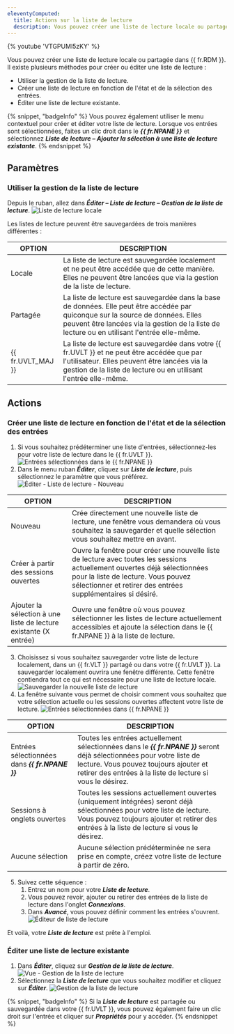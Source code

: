 ```yaml
---
eleventyComputed:
  title: Actions sur la liste de lecture
  description: Vous pouvez créer une liste de lecture locale ou partagée dans {{ fr.RDM }}. Il existe plusieurs méthodes pour créer ou éditer une liste de lecture.
---
```

{% youtube 'VTGPUMl5zKY' %}

Vous pouvez créer une liste de lecture locale ou partagée dans {{ fr.RDM }}. Il existe plusieurs méthodes pour créer ou éditer une liste de lecture :

* Utiliser la gestion de la liste de lecture.
* Créer une liste de lecture en fonction de l'état et de la sélection des entrées.
* Éditer une liste de lecture existante.

{% snippet, "badgeInfo" %}
Vous pouvez également utiliser le menu contextuel pour créer et éditer votre liste de lecture. Lorsque vos entrées sont sélectionnées, faites un clic droit dans le ***{{ fr.NPANE }}*** et sélectionnez ***Liste de lecture – Ajouter la sélection à une liste de lecture existante***.
{% endsnippet %}

## Paramètres

### Utiliser la gestion de la liste de lecture
Depuis le ruban, allez dans ***Éditer – Liste de lecture – Gestion de la liste de lecture***.
![Liste de lecture locale](https://cdnweb.devolutions.net/docs/docs_en_rdm_windows_clip10253.png)

Les listes de lecture peuvent être sauvegardées de trois manières différentes :

| OPTION            | DESCRIPTION |
|-------------------|-------------|
| Locale            | La liste de lecture est sauvegardée localement et ne peut être accédée que de cette manière. Elles ne peuvent être lancées que via la gestion de la liste de lecture. |
| Partagée          | La liste de lecture est sauvegardée dans la base de données. Elle peut être accédée par quiconque sur la source de données. Elles peuvent être lancées via la gestion de la liste de lecture ou en utilisant l'entrée elle-même. |
| {{ fr.UVLT_MAJ }} | La liste de lecture est sauvegardée dans votre {{ fr.UVLT }} et ne peut être accédée que par l'utilisateur. Elles peuvent être lancées via la gestion de la liste de lecture ou en utilisant l'entrée elle-même. |


## Actions

### Créer une liste de lecture en fonction de l'état et de la sélection des entrées
1. Si vous souhaitez prédéterminer une liste d'entrées, sélectionnez-les pour votre liste de lecture dans le {{ fr.UVLT }}.
![Entrées sélectionnées dans le {{ fr.NPANE }}](https://cdnweb.devolutions.net/docs/docs_en_rdm_windows_clip10902.png)
1. Dans le menu ruban ***Éditer***, cliquez sur ***Liste de lecture***, puis sélectionnez le paramètre que vous préférez.
![Éditer - Liste de lecture - Nouveau](https://cdnweb.devolutions.net/docs/docs_en_rdm_windows_clip10792.png)

| OPTION                                        | DESCRIPTION |
|-----------------------------------------------|-------------|
| Nouveau                                       | Crée directement une nouvelle liste de lecture, une fenêtre vous demandera où vous souhaitez la sauvegarder et quelle sélection vous souhaitez mettre en avant. |
| Créer à partir des sessions ouvertes          | Ouvre la fenêtre pour créer une nouvelle liste de lecture avec toutes les sessions actuellement ouvertes déjà sélectionnées pour la liste de lecture. Vous pouvez sélectionner et retirer des entrées supplémentaires si désiré. |
| Ajouter la sélection à une liste de lecture existante (X entrée) | Ouvre une fenêtre où vous pouvez sélectionner les listes de lecture actuellement accessibles et ajoute la sélection dans le {{ fr.NPANE }} à la liste de lecture. |

3. Choisissez si vous souhaitez sauvegarder votre liste de lecture localement, dans un {{ fr.VLT }} partagé ou dans votre {{ fr.UVLT }}. La sauvegarder localement ouvrira une fenêtre différente. Cette fenêtre contiendra tout ce qui est nécessaire pour une liste de lecture locale.
![Sauvegarder la nouvelle liste de lecture](https://cdnweb.devolutions.net/docs/docs_en_rdm_windows_clip10255.png)
1. La fenêtre suivante vous permet de choisir comment vous souhaitez que votre sélection actuelle ou les sessions ouvertes affectent votre liste de lecture.
![Entrées sélectionnées dans {{ fr.NPANE }}](https://cdnweb.devolutions.net/docs/docs_en_rdm_windows_clip10256.png)

| OPTION                                   | DESCRIPTION |
|------------------------------------------|-------------|
| Entrées sélectionnées dans ***{{ fr.NPANE }}*** | Toutes les entrées actuellement sélectionnées dans le ***{{ fr.NPANE }}*** seront déjà sélectionnées pour votre liste de lecture. Vous pouvez toujours ajouter et retirer des entrées à la liste de lecture si vous le désirez. |
| Sessions à onglets ouvertes              | Toutes les sessions actuellement ouvertes (uniquement intégrées) seront déjà sélectionnées pour votre liste de lecture. Vous pouvez toujours ajouter et retirer des entrées à la liste de lecture si vous le désirez. |
| Aucune sélection                         | Aucune sélection prédéterminée ne sera prise en compte, créez votre liste de lecture à partir de zéro. |

5. Suivez cette séquence :
	1. Entrez un nom pour votre ***Liste de lecture***.
	1. Vous pouvez revoir, ajouter ou retirer des entrées de la liste de lecture dans l'onglet ***Connexions***.
	1. Dans ***Avancé***, vous pouvez définir comment les entrées s'ouvrent.
	![Éditeur de liste de lecture](https://cdnweb.devolutions.net/docs/docs_en_rdm_windows_clip10787.png)

Et voilà, votre ***Liste de lecture*** est prête à l'emploi.

### Éditer une liste de lecture existante
1. Dans ***Éditer***, cliquez sur ***Gestion de la liste de lecture***.
![Vue - Gestion de la liste de lecture](https://cdnweb.devolutions.net/docs/docs_en_rdm_windows_clip11490.png)
1. Sélectionnez la ***Liste de lecture*** que vous souhaitez modifier et cliquez sur ***Éditer***.
![Gestion de la liste de lecture](https://cdnweb.devolutions.net/docs/docs_en_rdm_windows_clip10259.png)

{% snippet, "badgeInfo" %}
Si la ***Liste de lecture*** est partagée ou sauvegardée dans votre {{ fr.UVLT }}, vous pouvez également faire un clic droit sur l'entrée et cliquer sur ***Propriétés*** pour y accéder.
{% endsnippet %}